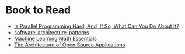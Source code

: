 # Book to Read
- [Is Parallel Programming Hard, And, If So, What Can You Do About It?](https://www.kernel.org/pub/linux/kernel/people/paulmck/perfbook/perfbook.2015.01.31a.pdf)
- [software-architecture-patterns](http://www.oreilly.com/programming/free/files/software-architecture-patterns.pdf)
- [Machine Learning Math Essentials](http://courses.washington.edu/css490/2012.Winter/lecture_slides/02_math_essentials.pdf)
- [The Architecture of Open Source Applications](http://www.aosabook.org/en/index.html)

